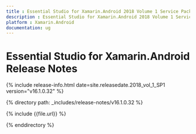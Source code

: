 ```yaml
---
title : Essential Studio for Xamarin.Android 2018 Volume 1 Service Pack 1 Release Notes
description : Essential Studio for Xamarin.Android 2018 Volume 1 Service Pack 1 Release Notes
platform : Xamarin.Android
documentation: ug
---
```


# Essential Studio for Xamarin.Android Release Notes

{% include release-info.html date=site.releasedate.2018_vol_1_SP1  version="v16.1.0.32" %} 

{% directory path: _includes/release-notes/v16.1.0.32 %}

{% include {{file.url}} %}

{% enddirectory %}